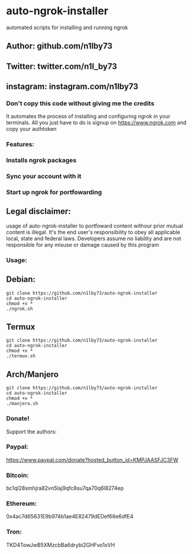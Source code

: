 # auto-ngrok-installer
automated scripts for installing and running ngrok
## Author: github.com/n1lby73
## Twitter: twitter.com/n1l_by73
## instagram: instagram.com/n1lby73
### Don't copy this code without giving me the credits  

It automates the process of installing and configuring ngrok in your terminals. All you just have to do is signup on https://www.ngrok.com and copy your authtoken

### Features:
### Installs ngrok packages
### Sync your account with it
### Start up ngrok for portfowarding

## Legal disclaimer:

usage of auto-ngrok-installer to portfoward content withour prior mutual content is illegal. It's the end user's responsibility to obey all applicable local, state and federal laws. Developers assume no liability and are not responsible for any misuse or damage caused by this program 



### Usage:

## Debian:
```
git clone https://github.com/n1lby73/auto-ngrok-installer
cd auto-ngrok-installer
chmod +x *
./ngrok.sh
```
## Termux
```
git clone https://github.com/n1lby73/auto-ngrok-installer
cd auto-ngrok-installer
chmod +x *
./termux.sh
```
## Arch/Manjero
```
git clone https://github.com/n1lby73/auto-ngrok-installer
cd auto-ngrok-installer
chmod +x *
./manjero.sh
```
### Donate!
Support the authors:
### Paypal:
https://www.paypal.com/donate?hosted_button_id=KMPJAASFJC3FW
### Bitcoin:
bc1ql28smhjra82vn5laj9qfc8su7qa70q6l8274ep
### Ethereum:
0x4ac7d65631E9b974b1ae4E82479dEDef68e6dfE4
### Tron:
TKD4TowJwB5XMzcbBa6drybi2GHFvo1xVH
